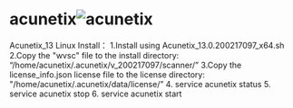 # acunetix![acunetix](https://github.com/Berlinshaju/acunetix/assets/66897078/b3dd52b5-d4a8-45a0-b743-354c666631b5)
Acunetix_13 Linux Install：
1.Install using Acunetix_13.0.200217097_x64.sh
2.Copy the "wvsc" file to the install directory: “/home/acunetix/.acunetix/v_200217097/scanner/”
3.Copy the license_info.json license file to the license directory: "/home/acunetix/.acunetix/data/license/”
4. service acunetix status 
5. service acunetix stop 
6. service acunetix start
